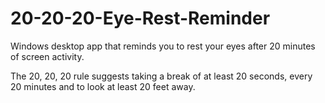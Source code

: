 # 20-20-20-Eye-Rest-Reminder
Windows desktop app that reminds you to rest your eyes after 20 minutes of screen activity.

The 20, 20, 20 rule suggests taking a break of at least 20 seconds, every 20 minutes and to look at least 20 feet away.
